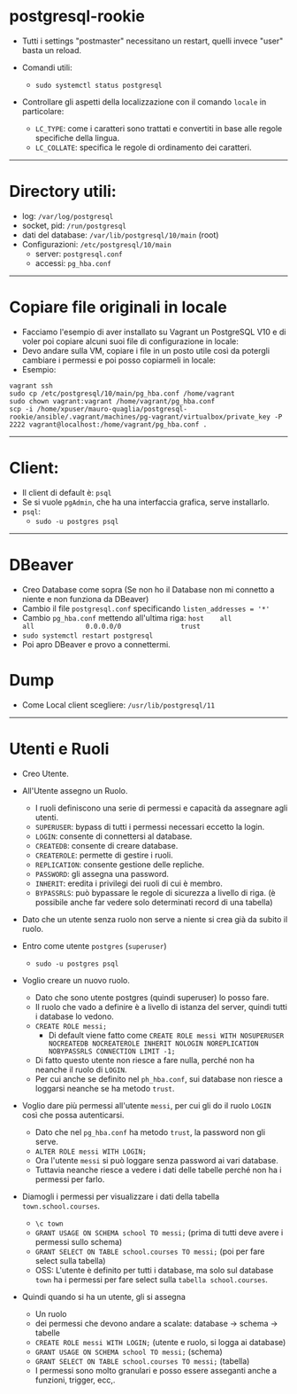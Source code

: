 # postgresql-rookie
* Tutti i settings "postmaster" necessitano un restart, quelli invece "user" basta un reload.

* Comandi utili:
  * `sudo systemctl status postgresql`
* Controllare gli aspetti della localizzazione con il comando `locale` in particolare:
  * `LC_TYPE`: come i caratteri sono trattati e convertiti in base alle regole specifiche della lingua.
  * `LC_COLLATE`: specifica le regole di ordinamento dei caratteri.
----
# Directory utili:
  * log: `/var/log/postgresql`
  * socket, pid: `/run/postgresql`
  * dati del database: `/var/lib/postgresql/10/main` (root)
* Configurazioni: `/etc/postgresql/10/main`
  * server: `postgresql.conf`
  * accessi: `pg_hba.conf`
----
# Copiare file originali in locale
* Facciamo l'esempio di aver installato su Vagrant un PostgreSQL V10 e di voler poi copiare alcuni suoi file di configurazione in locale:
* Devo andare sulla VM, copiare i file in un posto utile così da potergli cambiare i permessi e poi posso copiarmeli in locale:
* Esempio:
```
vagrant ssh
sudo cp /etc/postgresql/10/main/pg_hba.conf /home/vagrant
sudo chown vagrant:vagrant /home/vagrant/pg_hba.conf
scp -i /home/xpuser/mauro-quaglia/postgresql-rookie/ansible/.vagrant/machines/pg-vagrant/virtualbox/private_key -P 2222 vagrant@localhost:/home/vagrant/pg_hba.conf .
```
----
# Client:
  * Il client di default è: `psql`
  * Se si vuole `pgAdmin`, che ha una interfaccia grafica, serve installarlo. 
* `psql`:
  * `sudo -u postgres psql`
----
# DBeaver
 * Creo Database come sopra (Se non ho il Database non mi connetto a niente e non funziona da DBeaver)
 * Cambio il file `postgresql.conf` specificando `listen_addresses = '*'`
 * Cambio `pg_hba.conf` mettendo all'ultima riga: `host    all             all             0.0.0.0/0               trust`
 * `sudo systemctl restart postgresql`
 * Poi apro DBeaver e provo a connettermi.
# Dump
* Come Local client scegliere: `/usr/lib/postgresql/11`
----
# Utenti e Ruoli
* Creo Utente.
* All'Utente assegno un Ruolo.
  * I ruoli definiscono una serie di permessi e capacità da assegnare agli utenti.
  * `SUPERUSER`: bypass di tutti i permessi necessari eccetto la login.
  * `LOGIN`: consente di connettersi al database.
  * `CREATEDB`: consente di creare database.
  * `CREATEROLE`: permette di gestire i ruoli.
  * `REPLICATION`: consente gestione delle repliche.
  * `PASSWORD`: gli assegna una password.
  * `INHERIT`: eredita i privilegi dei ruoli di cui è membro.
  * `BYPASSRLS`: può bypassare le regole di sicurezza a livello di riga. (è possibile anche far vedere solo determinati record di una tabella)
* Dato che un utente senza ruolo non serve a niente si crea già da subito il ruolo.

* Entro come utente `postgres` (`superuser`)
  * `sudo -u postgres psql`
* Voglio creare un nuovo ruolo.
  * Dato che sono utente postgres (quindi superuser) lo posso fare.
  * Il ruolo che vado a definire è a livello di istanza del server, quindi tutti i database lo vedono.
  * `CREATE ROLE messi;`
    * Di default viene fatto come `CREATE ROLE messi WITH NOSUPERUSER NOCREATEDB NOCREATEROLE INHERIT NOLOGIN NOREPLICATION NOBYPASSRLS CONNECTION LIMIT -1;`
  * Di fatto questo utente non riesce a fare nulla, perché non ha neanche il ruolo di `LOGIN`.
  * Per cui anche se definito nel `ph_hba.conf`, sui database non riesce a loggarsi neanche se ha metodo `trust`.
* Voglio dare più permessi all'utente `messi`, per cui gli do il ruolo `LOGIN` così che possa autenticarsi.
  * Dato che nel `pg_hba.conf` ha metodo `trust`, la password non gli serve.
  * `ALTER ROLE messi WITH LOGIN;`
  * Ora l'utente `messi` si può loggare senza password ai vari database.
  * Tuttavia neanche riesce a vedere i dati delle tabelle perché non ha i permessi per farlo.
* Diamogli i permessi per visualizzare i dati della tabella `town.school.courses`.
  * `\c town`
  * `GRANT USAGE ON SCHEMA school TO messi;` (prima di tutti deve avere i permessi sullo schema)
  * `GRANT SELECT ON TABLE school.courses TO messi;` (poi per fare select sulla tabella)
  * OSS: L'utente è definito per tutti i database, ma solo sul database `town` ha i permessi per fare select sulla `tabella school.courses`.

* Quindi quando si ha un utente, gli si assegna
  * Un ruolo
  * dei permessi che devono andare a scalate: database -> schema -> tabelle
  * `CREATE ROLE messi WITH LOGIN;` (utente e ruolo, si logga ai database)
  * `GRANT USAGE ON SCHEMA school TO messi;` (schema)
  * `GRANT SELECT ON TABLE school.courses TO messi;` (tabella)
  * I permessi sono molto granulari e posso essere asseganti anche a funzioni, trigger, ecc,.
  